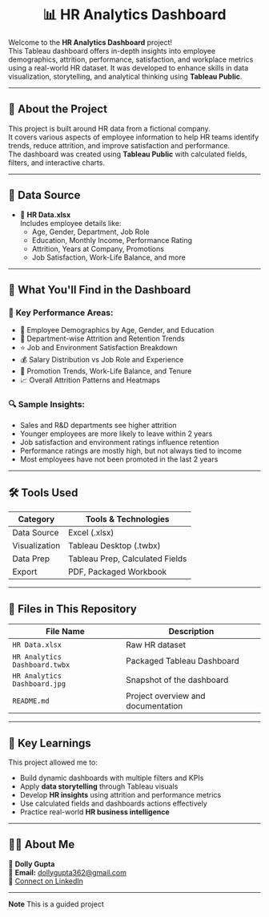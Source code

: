 <h1 align="center">📊 HR Analytics Dashboard </h1>

Welcome to the **HR Analytics Dashboard** project!  
This Tableau dashboard offers in-depth insights into employee demographics, attrition, performance, satisfaction, and workplace metrics using a real-world HR dataset. It was developed to enhance skills in data visualization, storytelling, and analytical thinking using **Tableau Public**.

---

## 📘 About the Project

This project is built around HR data from a fictional company.  
It covers various aspects of employee information to help HR teams identify trends, reduce attrition, and improve satisfaction and performance.  
The dashboard was created using **Tableau Public** with calculated fields, filters, and interactive charts.

---

## 📂 Data Source

- 📄 **HR Data.xlsx**  
  Includes employee details like:
  - Age, Gender, Department, Job Role
  - Education, Monthly Income, Performance Rating
  - Attrition, Years at Company, Promotions
  - Job Satisfaction, Work-Life Balance, and more

---

## 📌 What You'll Find in the Dashboard

### 🎯 **Key Performance Areas:**
- 👥 Employee Demographics by Age, Gender, and Education
- 💼 Department-wise Attrition and Retention Trends
- ⭐ Job and Environment Satisfaction Breakdown
- 💰 Salary Distribution vs Job Role and Experience
- 🔄 Promotion Trends, Work-Life Balance, and Tenure
- 📈 Overall Attrition Patterns and Heatmaps

### 🔍 **Sample Insights:**
- Sales and R&D departments see higher attrition
- Younger employees are more likely to leave within 2 years
- Job satisfaction and environment ratings influence retention
- Performance ratings are mostly high, but not always tied to income
- Most employees have not been promoted in the last 2 years

---

## 🛠 Tools Used

| Category         | Tools & Technologies     |
|------------------|--------------------------|
| Data Source      | Excel (.xlsx)            |
| Visualization    | Tableau Desktop (.twbx)  |
| Data Prep        | Tableau Prep, Calculated Fields |
| Export           | PDF, Packaged Workbook   |

---

## 🧰 Files in This Repository

| File Name                    | Description                             |
|------------------------------|-----------------------------------------|
| `HR Data.xlsx`               | Raw HR dataset                          |
| `HR Analytics Dashboard.twbx`| Packaged Tableau Dashboard              |
| `HR Analytics Dashboard.jpg` | Snapshot of the dashboard           |
| `README.md`                  | Project overview and documentation      |

---

## 🧠 Key Learnings

This project allowed me to:
- Build dynamic dashboards with multiple filters and KPIs
- Apply **data storytelling** through Tableau visuals
- Develop **HR insights** using attrition and performance metrics
- Use calculated fields and dashboards actions effectively
- Practice real-world **HR business intelligence**

---

## 🙋‍♀️ About Me

👤 **Dolly Gupta**  
📧 **Email:** dollygupta362@gmail.com  
🔗 [Connect on LinkedIn](https://www.linkedin.com/in/dolly-gupta-3b54b8229)


---

**Note**
This is a guided project
